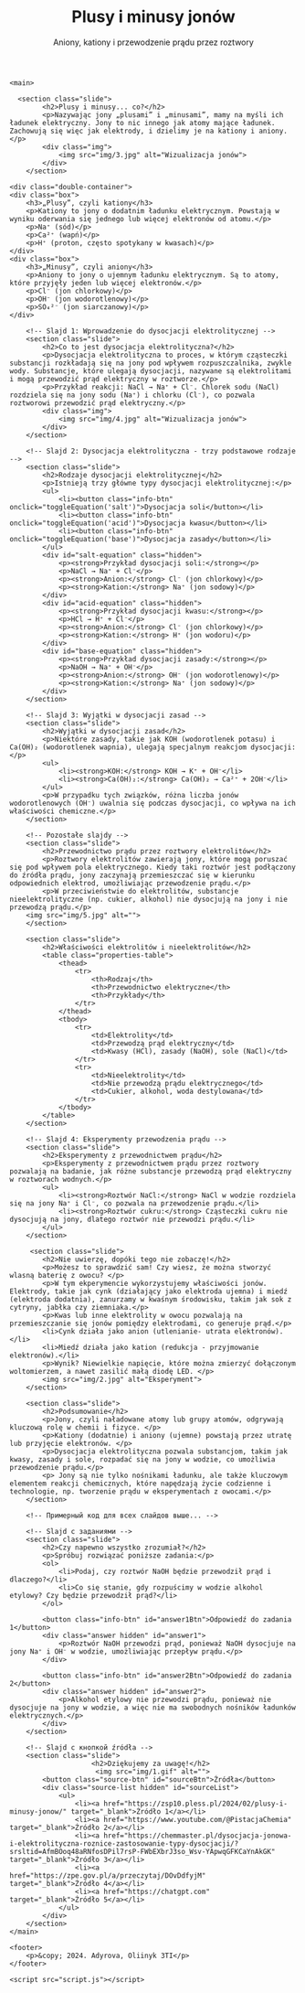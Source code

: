 
<html lang="pl">
<head>
    <meta charset="UTF-8">
    <meta name="viewport" content="width=device-width, initial-scale=1.0">
    <title>Plusy i minusy jonów</title>
    <link rel="stylesheet" href="124styl.css">
</head>
<body>
    <header>
        <div class="header-content">
            <h1>Plusy i minusy jonów</h1>
            <p>Aniony, kationy i przewodzenie prądu przez roztwory</p>
        </div>
    </header>

    <main>
	
	  <section class="slide">
            <h2>Plusy i minusy... co?</h2>
            <p>Nazywając jony „plusami” i „minusami”, mamy na myśli ich ładunek elektryczny. Jony to nic innego jak atomy mające ładunek. Zachowują się więc jak elektrody, i dzielimy je na kationy i aniony.</p>
            <div class="img">
                <img src="img/3.jpg" alt="Wizualizacja jonów">
            </div>
        </section>
	
	<div class="double-container">
    <div class="box">
        <h3>„Plusy”, czyli kationy</h3>
        <p>Kationy to jony o dodatnim ładunku elektrycznym. Powstają w wyniku oderwania się jednego lub więcej elektronów od atomu.</p>
		<p>Na⁺ (sód)</p>
        <p>Ca²⁺ (wapń)</p>
        <p>H⁺ (proton, często spotykany w kwasach)</p>
    </div>
    <div class="box">
        <h3>„Minusy”, czyli aniony</h3>
        <p>Aniony to jony o ujemnym ładunku elektrycznym. Są to atomy, które przyjęły jeden lub więcej elektronów.</p>
        <p>Cl⁻ (jon chlorkowy)</p>
        <p>OH⁻ (jon wodorotlenowy)</p>
        <p>SO₄²⁻ (jon siarczanowy)</p>
	</div>
</div>

	
        <!-- Slajd 1: Wprowadzenie do dysocjacji elektrolitycznej -->
        <section class="slide">
            <h2>Co to jest dysocjacja elektrolityczna?</h2>
            <p>Dysocjacja elektrolityczna to proces, w którym cząsteczki substancji rozkładają się na jony pod wpływem rozpuszczalnika, zwykle wody. Substancje, które ulegają dysocjacji, nazywane są elektrolitami i mogą przewodzić prąd elektryczny w roztworze.</p>
            <p>Przykład reakcji: NaCl → Na⁺ + Cl⁻. Chlorek sodu (NaCl) rozdziela się na jony sodu (Na⁺) i chlorku (Cl⁻), co pozwala roztworowi przewodzić prąd elektryczny.</p>
            <div class="img">
                <img src="img/4.jpg" alt="Wizualizacja jonów">
            </div>
        </section>

        <!-- Slajd 2: Dysocjacja elektrolityczna - trzy podstawowe rodzaje -->
        <section class="slide">
            <h2>Rodzaje dysocjacji elektrolitycznej</h2>
            <p>Istnieją trzy główne typy dysocjacji elektrolitycznej:</p>
            <ul>
                <li><button class="info-btn" onclick="toggleEquation('salt')">Dysocjacja soli</button></li>
                <li><button class="info-btn" onclick="toggleEquation('acid')">Dysocjacja kwasu</button></li>
                <li><button class="info-btn" onclick="toggleEquation('base')">Dysocjacja zasady</button></li>
            </ul>
            <div id="salt-equation" class="hidden">
                <p><strong>Przykład dysocjacji soli:</strong></p>
                <p>NaCl → Na⁺ + Cl⁻</p>
                <p><strong>Anion:</strong> Cl⁻ (jon chlorkowy)</p>
                <p><strong>Kation:</strong> Na⁺ (jon sodowy)</p>
            </div>
            <div id="acid-equation" class="hidden">
                <p><strong>Przykład dysocjacji kwasu:</strong></p>
                <p>HCl → H⁺ + Cl⁻</p>
                <p><strong>Anion:</strong> Cl⁻ (jon chlorkowy)</p>
                <p><strong>Kation:</strong> H⁺ (jon wodoru)</p>
            </div>
            <div id="base-equation" class="hidden">
                <p><strong>Przykład dysocjacji zasady:</strong></p>
                <p>NaOH → Na⁺ + OH⁻</p>
                <p><strong>Anion:</strong> OH⁻ (jon wodorotlenowy)</p>
                <p><strong>Kation:</strong> Na⁺ (jon sodowy)</p>
            </div>
        </section>

        <!-- Slajd 3: Wyjątki w dysocjacji zasad -->
        <section class="slide">
            <h2>Wyjątki w dysocjacji zasad</h2>
            <p>Niektóre zasady, takie jak KOH (wodorotlenek potasu) i Ca(OH)₂ (wodorotlenek wapnia), ulegają specjalnym reakcjom dysocjacji:</p>
            <ul>
                <li><strong>KOH:</strong> KOH → K⁺ + OH⁻</li>
                <li><strong>Ca(OH)₂:</strong> Ca(OH)₂ → Ca²⁺ + 2OH⁻</li>
            </ul>
            <p>W przypadku tych związków, różna liczba jonów wodorotlenowych (OH⁻) uwalnia się podczas dysocjacji, co wpływa na ich właściwości chemiczne.</p>
        </section>

        <!-- Pozostałe slajdy -->
        <section class="slide">
            <h2>Przewodnictwo prądu przez roztwory elektrolitów</h2>
            <p>Roztwory elektrolitów zawierają jony, które mogą poruszać się pod wpływem pola elektrycznego. Kiedy taki roztwór jest podłączony do źródła prądu, jony zaczynają przemieszczać się w kierunku odpowiednich elektrod, umożliwiając przewodzenie prądu.</p>
            <p>W przeciwieństwie do elektrolitów, substancje nieelektrolityczne (np. cukier, alkohol) nie dysocjują na jony i nie przewodzą prądu.</p>
        <img src="img/5.jpg" alt="">
		</section>
		
		<section class="slide">
            <h2>Właściwości elektrolitów i nieelektrolitów</h2>
            <table class="properties-table">
                <thead>
                    <tr>
                        <th>Rodzaj</th>
                        <th>Przewodnictwo elektryczne</th>
                        <th>Przykłady</th>
                    </tr>
                </thead>
                <tbody>
                    <tr>
                        <td>Elektrolity</td>
                        <td>Przewodzą prąd elektryczny</td>
                        <td>Kwasy (HCl), zasady (NaOH), sole (NaCl)</td>
                    </tr>
                    <tr>
                        <td>Nieelektrolity</td>
                        <td>Nie przewodzą prądu elektrycznego</td>
                        <td>Cukier, alkohol, woda destylowana</td>
                    </tr>
                </tbody>
            </table>
        </section>

        <!-- Slajd 4: Eksperymenty przewodzenia prądu -->
        <section class="slide">
            <h2>Eksperymenty z przewodnictwem prądu</h2>
            <p>Eksperymenty z przewodnictwem prądu przez roztwory pozwalają na badanie, jak różne substancje przewodzą prąd elektryczny w roztworach wodnych.</p>
            <ul>
                <li><strong>Roztwór NaCl:</strong> NaCl w wodzie rozdziela się na jony Na⁺ i Cl⁻, co pozwala na przewodzenie prądu.</li>
                <li><strong>Roztwór cukru:</strong> Cząsteczki cukru nie dysocjują na jony, dlatego roztwór nie przewodzi prądu.</li>
            </ul>
        </section>
		
		 <section class="slide">
            <h2>Nie uwierzę, dopóki tego nie zobaczę!</h2>
            <p>Możesz to sprawdzić sam! Czy wiesz, że można stworzyć wlasną baterię z owocu? </p>
            <p>W tym ekperymencie wykorzystujemy właściwości jonów. Elektrody, takie jak cynk (działający jako elektroda ujemna) i miedź (elektroda dodatnia), zanurzamy w kwaśnym środowisku, takim jak sok z cytryny, jabłka czy ziemniaka.</p> 
			<p>Kwas lub inne elektrolity w owocu pozwalają na przemieszczanie się jonów pomiędzy elektrodami, co generuje prąd.</p>
            <li>Cynk działa jako anion (utlenianie- utrata elektronów).</li>
            <li>Miedź działa jako kation (redukcja - przyjmowanie elektronów).</li>
            <p>Wynik? Niewielkie napięcie, które można zmierzyć dołączonym woltomierzem, a nawet zasilić małą diodę LED. </p>
			<img src="img/2.jpg" alt="Eksperyment">
        </section>
		
		<section class="slide">
            <h2>Podsumowanie</h2>
            <p>Jony, czyli naładowane atomy lub grupy atomów, odgrywają kluczową rolę w chemii i fizyce. </p>
            <p>Kationy (dodatnie) i aniony (ujemne) powstają przez utratę lub przyjęcie elektronów. </p>
			<p>Dysocjacja elektrolityczna pozwala substancjom, takim jak kwasy, zasady i sole, rozpadać się na jony w wodzie, co umożliwia przewodzenie prądu.</p>
			<p> Jony są nie tylko nośnikami ładunku, ale także kluczowym elementem reakcji chemicznych, które napędzają życie codzienne i technologie, np. tworzenie prądu w eksperymentach z owocami.</p>
        </section>
		
        <!-- Примерный код для всех слайдов выше... -->

        <!-- Slajd с заданиями -->
        <section class="slide">
            <h2>Czy napewno wszystko zrozumiał?</h2>
            <p>Spróbuj rozwiązać poniższe zadania:</p>
            <ol>
                <li>Podaj, czy roztwór NaOH będzie przewodził prąd i dlaczego?</li>
                <li>Co się stanie, gdy rozpuścimy w wodzie alkohol etylowy? Czy będzie przewodził prąd?</li>
            </ol>

            <button class="info-btn" id="answer1Btn">Odpowiedź do zadania 1</button>
            <div class="answer hidden" id="answer1">
                <p>Roztwór NaOH przewodzi prąd, ponieważ NaOH dysocjuje na jony Na⁺ i OH⁻ w wodzie, umożliwiając przepływ prądu.</p>
            </div>

            <button class="info-btn" id="answer2Btn">Odpowiedź do zadania 2</button>
            <div class="answer hidden" id="answer2">
                <p>Alkohol etylowy nie przewodzi prądu, ponieważ nie dysocjuje na jony w wodzie, a więc nie ma swobodnych nośników ładunków elektrycznych.</p>
            </div>
        </section>

        <!-- Slajd с кнопкой źródła -->
        <section class="slide">
		                <h2>Dziękujemy za uwagę!</h2>
						 <img src="img/1.gif" alt="">
            <button class="source-btn" id="sourceBtn">Źródła</button>
            <div class="source-list hidden" id="sourceList">
				<ul>
                    <li><a href="https://zsp10.pless.pl/2024/02/plusy-i-minusy-jonow/" target="_blank">Źródło 1</a></li>
                    <li><a href="https://www.youtube.com/@PistacjaChemia" target="_blank">Źródło 2</a></li>
					<li><a href="https://chemmaster.pl/dysocjacja-jonowa-i-elektrolityczna-roznice-zastosowanie-typy-dysocjacji/?srsltid=AfmBOoq48aRNfosDPil7rsP-FWbEXbrJ3so_Wsv-YApwqGFKCaYnAkGK" target="_blank">Źródło 3</a></li>
					<li><a href="https://zpe.gov.pl/a/przeczytaj/DOvDdfyjM" target="_blank">Źródło 4</a></li>
                    <li><a href="https://chatgpt.com" target="_blank">Źródło 5</a></li>
                </ul>
            </div>
        </section>
    </main>

    <footer>
        <p>&copy; 2024. Adyrova, Oliinyk 3TI</p>
    </footer>

    <script src="script.js"></script>
</body>
</html>
